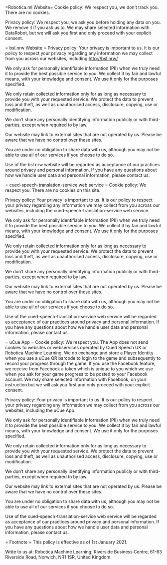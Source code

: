 =Robotica.ml Website=
Cookie policy: We respect you, we don’t track you. There are no cookies.

Privacy policy: We respect you, we ask you before holding any data on you. We remove it if you ask us to. We may share selected information with DataRobot, but we will ask you first and only proceed with your explicit consent.


= bsl.nrw Website =
Privacy policy:
Your privacy is important to us. It is our policy to respect your privacy regarding any information we may collect from you across our websites, including http://bsl.nrw/

We only ask for personally identifiable information (PII) when we truly need it to provide the best possible service to you. We collect it by fair and lawful means, with your knowledge and consent. We use it only for the purposes specified.

We only retain collected information only for as long as necessary to provide you with your requested service. We protect the data to prevent loss and theft, as well as unauthorised access, disclosure, copying, use or modification.

We don’t share any personally identifying information publicly or with third-parties, except when required to by law.

Our website may link to external sites that are not operated by us. Please be aware that we have no control over these sites.

You are under no obligation to share data with us, although you may not be able to use all of our services if you choose to do so.

Use of the bsl.nrw website will be regarded as acceptance of our practices around privacy and personal information. If you have any questions about how we handle user data and personal information, please contact us.


= cued-speech-translation-service web service =
Cookie policy: We respect you. There are no cookies on this site.

Privacy policy:
Your privacy is important to us. It is our policy to respect your privacy regarding any information we may collect from you across our websites, including the cued-speech-translation-service web service.

We only ask for personally identifiable information (PII) when we truly need it to provide the best possible service to you. We collect it by fair and lawful means, with your knowledge and consent. We use it only for the purposes specified.

We only retain collected information only for as long as necessary to provide you with your requested service. We protect the data to prevent loss and theft, as well as unauthorised access, disclosure, copying, use or modification.

We don’t share any personally identifying information publicly or with third-parties, except when required to by law.

Our website may link to external sites that are not operated by us. Please be aware that we have no control over these sites.

You are under no obligation to share data with us, although you may not be able to use all of our services if you choose to do so.

Use of the cued-speech-translation-service web service will be regarded as acceptance of our practices around privacy and personal information. If you have any questions about how we handle user data and personal information, please contact us.


= uCue App =
Cookie policy:
We respect you. The App does not send cookies to websites or webservices operated by Cued Speech UK or Robotica Machine Learning.  We do exchange and store a Player Identity when you use a uCue QR barcode to login to the game and subsequently to record your progress through the game.  If you use the Facebook feature, we receive from Facebook a token which is unique to you which we use when you ask for your game progress to be posted to your Facebook account.  We may share selected information with Facebook, on your instruction but we will ask you first and only proceed with your explicit consent.

Privacy policy:
Your privacy is important to us. It is our policy to respect your privacy regarding any information we may collect from you across our websites, including the uCue App.

We only ask for personally identifiable information (PII) when we truly need it to provide the best possible service to you. We collect it by fair and lawful means, with your knowledge and consent. We use it only for the purposes specified.

We only retain collected information only for as long as necessary to provide you with your requested service. We protect the data to prevent loss and theft, as well as unauthorised access, disclosure, copying, use or modification.

We don’t share any personally identifying information publicly or with third-parties, except when required to by law.

Our website may link to external sites that are not operated by us. Please be aware that we have no control over these sites.

You are under no obligation to share data with us, although you may not be able to use all of our services if you choose to do so.

Use of the cued-speech-translation-service web service will be regarded as acceptance of our practices around privacy and personal information. If you have any questions about how we handle user data and personal information, please contact us.


= Footnote =
This policy is effective as of 1st January 2021.

Write to us at: Robotica Machine Learning, Riverside Business Centre, 61-63 Riverside Road, Norwich, NR1 1SR, United Kingdom.
